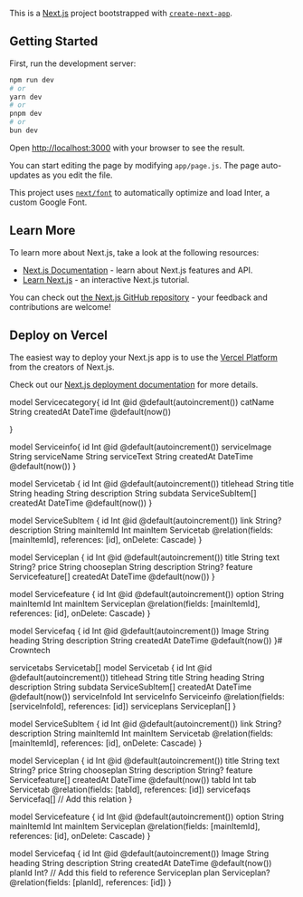 This is a [Next.js](https://nextjs.org/) project bootstrapped with [`create-next-app`](https://github.com/vercel/next.js/tree/canary/packages/create-next-app).

## Getting Started

First, run the development server:

```bash
npm run dev
# or
yarn dev
# or
pnpm dev
# or
bun dev
```

Open [http://localhost:3000](http://localhost:3000) with your browser to see the result.

You can start editing the page by modifying `app/page.js`. The page auto-updates as you edit the file.

This project uses [`next/font`](https://nextjs.org/docs/basic-features/font-optimization) to automatically optimize and load Inter, a custom Google Font.

## Learn More

To learn more about Next.js, take a look at the following resources:

- [Next.js Documentation](https://nextjs.org/docs) - learn about Next.js features and API.
- [Learn Next.js](https://nextjs.org/learn) - an interactive Next.js tutorial.

You can check out [the Next.js GitHub repository](https://github.com/vercel/next.js/) - your feedback and contributions are welcome!

## Deploy on Vercel

The easiest way to deploy your Next.js app is to use the [Vercel Platform](https://vercel.com/new?utm_medium=default-template&filter=next.js&utm_source=create-next-app&utm_campaign=create-next-app-readme) from the creators of Next.js.

Check out our [Next.js deployment documentation](https://nextjs.org/docs/deployment) for more details.



model Servicecategory{
  id            Int @id @default(autoincrement())
  catName       String
  createdAt     DateTime @default(now())

}

model Serviceinfo{
  id            Int @id @default(autoincrement())
  serviceImage  String
  serviceName   String
  serviceText   String
  createdAt     DateTime @default(now())
}

model Servicetab {
  id             Int @id @default(autoincrement())
  titlehead      String
  title          String
  heading        String
  description    String
  subdata        ServiceSubItem[] 
  createdAt      DateTime @default(now())
}

model ServiceSubItem {
  id               Int      @id @default(autoincrement())
  link             String?
  description      String
  mainItemId       Int
  mainItem         Servicetab @relation(fields: [mainItemId], references: [id], onDelete: Cascade)
}

model Serviceplan {
  id              Int      @id @default(autoincrement())
  title           String
  text            String?
  price           String
  chooseplan      String
  description     String?
  feature         Servicefeature[]
  createdAt       DateTime @default(now())
}

model Servicefeature {
  id              Int         @id @default(autoincrement())
  option          String
  mainItemId      Int
  mainItem        Serviceplan @relation(fields: [mainItemId], references: [id], onDelete: Cascade)
}

model Servicefaq {
  id              Int @id @default(autoincrement())
  Image           String
  heading         String
  description     String
  createdAt       DateTime @default(now())
}#   C r o w n t e c h 
 
 










 servicetabs   Servicetab[]
model Servicetab {
  id             Int      @id @default(autoincrement())
  titlehead      String
  title          String
  heading        String
  description    String
  subdata        ServiceSubItem[]
  createdAt      DateTime @default(now())
  serviceInfoId  Int
  serviceInfo    Serviceinfo @relation(fields: [serviceInfoId], references: [id])
  serviceplans   Serviceplan[]
}

model ServiceSubItem {
  id               Int      @id @default(autoincrement())
  link             String?
  description      String
  mainItemId       Int
  mainItem         Servicetab @relation(fields: [mainItemId], references: [id], onDelete: Cascade)
}

model Serviceplan {
  id              Int      @id @default(autoincrement())
  title           String
  text            String?
  price           String
  chooseplan      String
  description     String?
  feature         Servicefeature[]
  createdAt       DateTime @default(now())
  tabId           Int
  tab             Servicetab @relation(fields: [tabId], references: [id])
  servicefaqs     Servicefaq[] // Add this relation
}

model Servicefeature {
  id              Int         @id @default(autoincrement())
  option          String
  mainItemId      Int
  mainItem        Serviceplan @relation(fields: [mainItemId], references: [id], onDelete: Cascade)
}

model Servicefaq {
  id              Int      @id @default(autoincrement())
  Image           String
  heading         String
  description     String
  createdAt       DateTime @default(now())
  planId          Int?     // Add this field to reference Serviceplan
  plan            Serviceplan? @relation(fields: [planId], references: [id])
}
